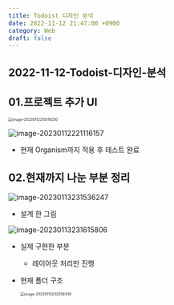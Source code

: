 ```yaml
---
title: Todoist 디자인 분석
date: 2022-11-12 21:47:00 +0900
category: Web
draft: false
---
```


## 2022-11-12-Todoist-디자인-분석

## 01.프로젝트 추가 UI

<img src="../../assets/img/post/2022-11-12-Todoist-%E1%84%83%E1%85%B5%E1%84%8C%E1%85%A1%E1%84%8B%E1%85%B5%E1%86%AB-%E1%84%87%E1%85%AE%E1%86%AB%E1%84%89%E1%85%A5%E1%86%A8/image-20230112215016250.png" alt="image-20230112215016250" style="zoom:50%;" />

![image-20230112221116157](../../assets/img/post/2022-11-12-Todoist-%E1%84%83%E1%85%B5%E1%84%8C%E1%85%A1%E1%84%8B%E1%85%B5%E1%86%AB-%E1%84%87%E1%85%AE%E1%86%AB%E1%84%89%E1%85%A5%E1%86%A8/image-20230112221116157.png)

- 현재 Organism까지 적용 후 테스트 완료

## 02.현재까지 나눈 부분 정리

![image-20230113231536247](../../assets/img/post/2022-11-12-Todoist-%E1%84%83%E1%85%B5%E1%84%8C%E1%85%A1%E1%84%8B%E1%85%B5%E1%86%AB-%E1%84%87%E1%85%AE%E1%86%AB%E1%84%89%E1%85%A5%E1%86%A8/image-20230113231536247.png)

- 설계 한 그림

![image-20230113231615806](../../assets/img/post/2022-11-12-Todoist-%E1%84%83%E1%85%B5%E1%84%8C%E1%85%A1%E1%84%8B%E1%85%B5%E1%86%AB-%E1%84%87%E1%85%AE%E1%86%AB%E1%84%89%E1%85%A5%E1%86%A8/image-20230113231615806.png)

- 실제 구현한 부분

  - 레이아웃 처리만 진행 

- 현재 폴더 구조

  <img src="../../assets/img/post/2022-11-12-Todoist-%E1%84%83%E1%85%B5%E1%84%8C%E1%85%A1%E1%84%8B%E1%85%B5%E1%86%AB-%E1%84%87%E1%85%AE%E1%86%AB%E1%84%89%E1%85%A5%E1%86%A8/image-20230113232058339.png" alt="image-20230113232058339" style="zoom:50%;" />